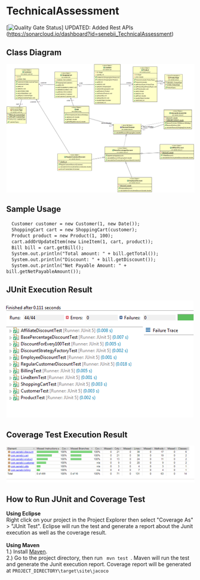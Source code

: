 # TechnicalAssessment 
[![Quality Gate Status](https://sonarcloud.io/api/project_badges/measure?project=senebii_TechnicalAssessment&metric=alert_status)]
UPDATED: Added Rest APIs
(https://sonarcloud.io/dashboard?id=senebii_TechnicalAssessment)

## Class Diagram
![Alt text](TechAssessmentUML.png?raw=true "Class Diagram")

## Sample Usage
```
  Customer customer = new Customer(1, new Date());
  ShoppingCart cart = new ShoppingCart(customer);
  Product product = new Product(1, 100);
  cart.addOrUpdateItem(new LineItem(1, cart, product));
  Bill bill = cart.getBill();	
  System.out.println("Total amount: " + bill.getTotal());
  System.out.println("Discount: " + bill.getDiscount());
  System.out.println("Net Payable Amount: " + bill.getNetPayableAmount());
```

## JUnit Execution Result
![Alt text](junit.PNG?raw=true "Class Diagram")


## Coverage Test Execution Result
![Alt text](coverage.PNG?raw=true "Class Diagram")

## How to Run JUnit and Coverage Test
<b> Using Eclipse </b>
<br/>
Right click on your project in the Project Explorer then select "Coverage As" > "JUnit Test". Eclipse will run the test and generate a report about the Junit execution as well as the coverage result.
<br/>
<br/>
<b> Using Maven </b>
<br/>
1.) Install <a href="https://maven.apache.org/install.html">Maven</a>.
<br/>
2.) Go to the project directory, then run <code> mvn test </code>. Maven will run the test and generate  the Junit execution report. Coverage report will be generated at <code>PROJECT_DIRECTORY\target\site\jacoco</code>
